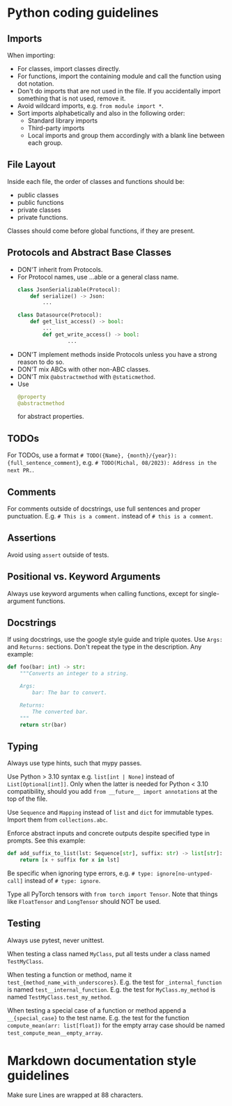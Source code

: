 # Python coding guidelines

## Imports

When importing:

- For classes, import classes directly.
- For functions, import the containing module and call the function using dot notation.
- Don't do imports that are not used in the file. If you accidentally import something that is not used, remove it.
- Avoid wildcard imports, e.g. `from module import *`.
- Sort imports alphabetically and also in the following order:
  - Standard library imports
  - Third-party imports
  - Local imports
    and group them accordingly with a blank line between each group.

## File Layout

Inside each file, the order of classes and functions should be:

- public classes
- public functions
- private classes
- private functions.

Classes should come before global functions, if they are present.

## Protocols and Abstract Base Classes

- DON'T inherit from Protocols.
- For Protocol names, use ...able or a general class name.
  ```python
  class JsonSerializable(Protocol):
      def serialize() -> Json:
          ...

  class Datasource(Protocol):
      def get_list_access() -> bool:
          ...
          def get_write_access() -> bool:
                  ...
  ```
- DON'T implement methods inside Protocols unless you have a strong reason to do so.
- DON'T mix ABCs with other non-ABC classes.
- DON'T mix `@abstractmethod` with `@staticmethod`.
- Use
  ```python
  @property
  @abstractmethod
  ```
  for abstract properties.

## TODOs

For TODOs, use a format `# TODO({Name}, {month}/{year}): {full_sentence_comment}`, e.g. `# TODO(Michal, 08/2023): Address in the next PR.`.

## Comments

For comments outside of docstrings, use full sentences and proper punctuation. E.g. `# This is a comment.` instead of `# this is a comment`.

## Assertions

Avoid using `assert` outside of tests.

## Positional vs. Keyword Arguments

Always use keyword arguments when calling functions, except for single-argument functions.

## Docstrings

If using docstrings, use the google style guide and triple quotes. Use `Args:` and `Returns:` sections. Don't repeat the type in the description.
Any example:

```python
def foo(bar: int) -> str:
    """Converts an integer to a string.

    Args:
        bar: The bar to convert.

    Returns:
        The converted bar.
    """
    return str(bar)
```

## Typing

Always use type hints, such that mypy passes.

Use Python > 3.10 syntax e.g. `list[int | None]` instead of `List[Optional[int]]`. Only when the latter is needed for Python < 3.10 compatibility, should you add `from __future__ import annotations` at the top of the file.

Use `Sequence` and `Mapping` instead of `list` and `dict` for immutable types. Import them from `collections.abc`.

Enforce abstract inputs and concrete outputs despite specified type in prompts. See this example:

```python
def add_suffix_to_list(lst: Sequence[str], suffix: str) -> list[str]:
    return [x + suffix for x in lst]
```

Be specific when ignoring type errors, e.g. `# type: ignore[no-untyped-call]` instead of `# type: ignore`.

Type all PyTorch tensors with `from torch import Tensor`. Note that things like `FloatTensor` and `LongTensor` should NOT be used.

## Testing

Always use pytest, never unittest.

When testing a class named `MyClass`, put all tests under a class named `TestMyClass`.

When testing a function or method, name it `test_{method_name_with_underscores}`.
E.g. the test for `_internal_function` is named `test__internal_function`.
E.g. the test for `MyClass.my_method` is named `TestMyClass.test_my_method`.

When testing a special case of a function or method append a `__{special_case}` to the test name.
E.g. the test for the function `compute_mean(arr: list[float])` for the empty array case
should be named `test_compute_mean__empty_array`.

# Markdown documentation style guidelines

Make sure Lines are wrapped at 88 characters.
